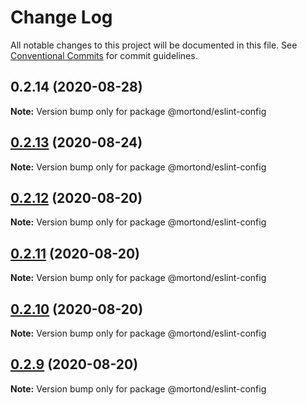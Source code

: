 # Change Log

All notable changes to this project will be documented in this file.
See [Conventional Commits](https://conventionalcommits.org) for commit guidelines.

## 0.2.14 (2020-08-28)

**Note:** Version bump only for package @mortond/eslint-config





## [0.2.13](https://github.com/daithimorton/bowhead/compare/@mortond/eslint-config@0.2.12...@mortond/eslint-config@0.2.13) (2020-08-24)

**Note:** Version bump only for package @mortond/eslint-config





## [0.2.12](https://github.com/daithimorton/bowhead/compare/@mortond/eslint-config@0.2.11...@mortond/eslint-config@0.2.12) (2020-08-20)

**Note:** Version bump only for package @mortond/eslint-config





## [0.2.11](https://github.com/daithimorton/bowhead/compare/@mortond/eslint-config@0.2.10...@mortond/eslint-config@0.2.11) (2020-08-20)

**Note:** Version bump only for package @mortond/eslint-config





## [0.2.10](https://github.com/daithimorton/bowhead/compare/@mortond/eslint-config@0.2.9...@mortond/eslint-config@0.2.10) (2020-08-20)

**Note:** Version bump only for package @mortond/eslint-config





## [0.2.9](https://github.com/daithimorton/bowhead/compare/@mortond/eslint-config@0.2.7...@mortond/eslint-config@0.2.9) (2020-08-20)

**Note:** Version bump only for package @mortond/eslint-config
